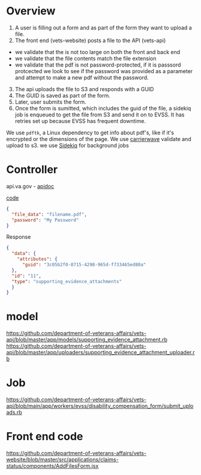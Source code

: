 # Overview
1. A user is filling out a form and as part of the form they want to upload a file.
2. The front end (vets-website) posts a file to the API (vets-api)
* we validate that the is not too large on both the front and back end
* we validate that the file contents match the file extension
* we validate that the pdf is not password-protected,  if it is passsord protcected we look to see if the password was provided as a parameter and attempt to make a new pdf without the password.  
3. The api uploads the file to S3 and responds with a GUID
4. The GUID is saved as part of the form. 
5. Later, user submits the form. 
6. Once the form is sumitted, which includes the guid of the file, a  sidekiq job is enqueued to get the file from S3 and send it on to EVSS. It has retries set up because EVSS has frequent downtime. 

We use `pdftk`, a Linux dependency to get info about pdf's, like if it's encrypted or the dimensions of the page.
We use [carrierwave](https://github.com/carrierwaveuploader/carrierwave) validate and upload to s3.
we use [Sidekiq](https://github.com/mperham/sidekiq) for background jobs


# Controller 
api.va.gov - [apidoc](https://department-of-veterans-affairs.github.io/va-digital-services-platform-docs/api-reference/#/form_526/uploadSupportingEvidence post )

[code](https://github.com/department-of-veterans-affairs/vets-api/blob/master/app/controllers/v0/upload_supporting_evidences_controller.rb)

````json
{
  "file_data": "filename.pdf",
  "password": "My Password"
}
````


Response
````json
{
  "data": {
    "attributes": {
      "guid": "3c05b2f0-0715-4298-965d-f733465ed80a"
  },
  "id": "11",
  "type": "supporting_evidence_attachments"
  }
}
````

# model 
https://github.com/department-of-veterans-affairs/vets-api/blob/master/app/models/supporting_evidence_attachment.rb
https://github.com/department-of-veterans-affairs/vets-api/blob/master/app/uploaders/supporting_evidence_attachment_uploader.rb

# Job

https://github.com/department-of-veterans-affairs/vets-api/blob/main/app/workers/evss/disability_compensation_form/submit_uploads.rb

# Front end code
https://github.com/department-of-veterans-affairs/vets-website/blob/master/src/applications/claims-status/components/AddFilesForm.jsx

